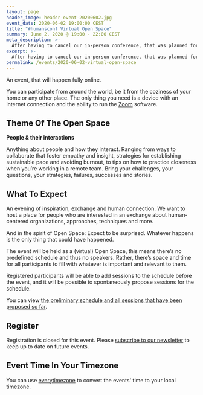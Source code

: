 ```yaml
---
layout: page
header_image: header-event-20200602.jpg
event_date: 2020-06-02 19:00:00 CEST
title: "#humansconf Virtual Open Space"
summary: June 2, 2020 @ 19:00 - 22:00 CEST
meta_description: >-
  After having to cancel our in-person conference, that was planned for end of May to take place as a two-day event, we're hosting our first fully online event. On June 2nd we will get together for a three hour Open Space.
excerpt: >-
  After having to cancel our in-person conference, that was planned for end of May to take place as a two-day event, we're hosting our first fully online event. On June 2nd we will get together for a three hour Open Space.
permalink: /events/2020-06-02-virtual-open-space
---
```


An event, that will happen fully online.

You can participate from around the world, be it from the coziness of your home or any other place. The only thing you need is a device with an internet connection and the ability to run the [Zoom](https://zoom.us) software.


## Theme Of The Open Space

**People & their interactions**

Anything about people and how they interact. Ranging from ways to collaborate that foster empathy and insight, strategies for establishing sustainable pace and avoiding burnout, to tips on how to practice closeness when you’re working in a remote team.
Bring your challenges, your questions, your strategies, failures, successes and stories.


## What To Expect

An evening of inspiration, exchange and human connection. We want to host a place for people who are interested in an exchange about human-centered organizations, approaches, techniques and more.

And in the spirit of Open Space: Expect to be surprised. Whatever happens is the only thing that could have happened.

The event  will be held as a (virtual) Open Space, this means there’s no predefined schedule and thus no speakers. Rather, there’s space and time for all participants to fill with whatever is important and relevant to them.

Registered participants will be able to add sessions to the schedule before the event, and it will be possible to spontaneously propose sessions for the schedule.

You can view [the preliminary schedule and all sessions that have been proposed so far][event-schedule].

## Register

Registration is closed for this event. Please [subscribe to our newsletter](/) to keep up to date on future events.

## Event Time In Your Timezone

You can use [everytimezone](https://everytimezone.com/s/160437ec) to convert the events' time to your local timezone.


[event-schedule]: https://www.notion.so/humansconf/June-2nd-2020-Virtual-Open-Space-26d1d0595b4b4574baf647025f3be544
